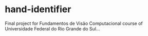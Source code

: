 # hand-identifier
Final project for Fundamentos de Visão Computacional course of Universidade Federal do Rio Grande do Sul...
